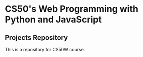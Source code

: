 # CS50's Web Programming with Python and JavaScript
## Projects Repository
This is a repository for CS50W course.
